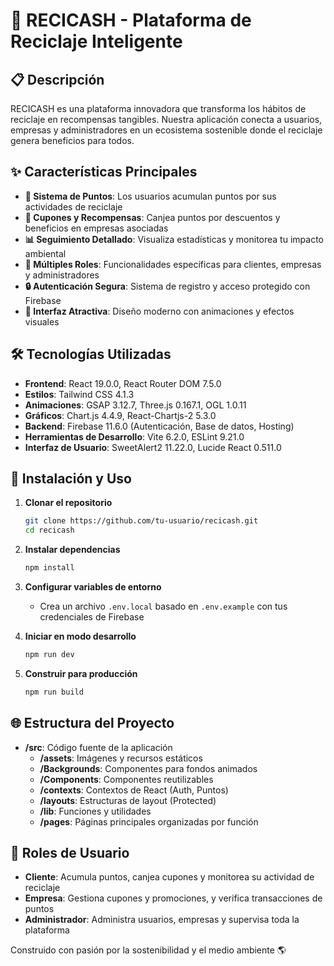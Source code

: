 # 🌱 RECICASH - Plataforma de Reciclaje Inteligente

## 📋 Descripción

RECICASH es una plataforma innovadora que transforma los hábitos de reciclaje en recompensas tangibles. Nuestra aplicación conecta a usuarios, empresas y administradores en un ecosistema sostenible donde el reciclaje genera beneficios para todos.

## ✨ Características Principales

- **🔄 Sistema de Puntos**: Los usuarios acumulan puntos por sus actividades de reciclaje
- **🎫 Cupones y Recompensas**: Canjea puntos por descuentos y beneficios en empresas asociadas
- **📊 Seguimiento Detallado**: Visualiza estadísticas y monitorea tu impacto ambiental
- **👥 Múltiples Roles**: Funcionalidades específicas para clientes, empresas y administradores
- **🔒 Autenticación Segura**: Sistema de registro y acceso protegido con Firebase
- **💫 Interfaz Atractiva**: Diseño moderno con animaciones y efectos visuales

## 🛠️ Tecnologías Utilizadas

- **Frontend**: React 19.0.0, React Router DOM 7.5.0
- **Estilos**: Tailwind CSS 4.1.3
- **Animaciones**: GSAP 3.12.7, Three.js 0.167.1, OGL 1.0.11
- **Gráficos**: Chart.js 4.4.9, React-Chartjs-2 5.3.0
- **Backend**: Firebase 11.6.0 (Autenticación, Base de datos, Hosting)
- **Herramientas de Desarrollo**: Vite 6.2.0, ESLint 9.21.0
- **Interfaz de Usuario**: SweetAlert2 11.22.0, Lucide React 0.511.0

## 🚀 Instalación y Uso

1. **Clonar el repositorio**
   ```bash
   git clone https://github.com/tu-usuario/recicash.git
   cd recicash
   ```

2. **Instalar dependencias**
   ```bash
   npm install
   ```

3. **Configurar variables de entorno**
   - Crea un archivo `.env.local` basado en `.env.example` con tus credenciales de Firebase

4. **Iniciar en modo desarrollo**
   ```bash
   npm run dev
   ```

5. **Construir para producción**
   ```bash
   npm run build
   ```

## 🌐 Estructura del Proyecto

- **/src**: Código fuente de la aplicación
  - **/assets**: Imágenes y recursos estáticos
  - **/Backgrounds**: Componentes para fondos animados
  - **/Components**: Componentes reutilizables
  - **/contexts**: Contextos de React (Auth, Puntos)
  - **/layouts**: Estructuras de layout (Protected)
  - **/lib**: Funciones y utilidades
  - **/pages**: Páginas principales organizadas por función

## 👥 Roles de Usuario

- **Cliente**: Acumula puntos, canjea cupones y monitorea su actividad de reciclaje
- **Empresa**: Gestiona cupones y promociones, y verifica transacciones de puntos
- **Administrador**: Administra usuarios, empresas y supervisa toda la plataforma

Construido con pasión por la sostenibilidad y el medio ambiente 🌎
